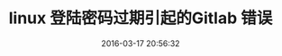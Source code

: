 ---
layout: post
title: "linux 登陆密码过期引起的Gitlab 错误"
date: 2016-03-17 20:56:32
comments: true
share: true
description: linux 登陆密码过期引起的Gitlab 错误
tags:
- linux
- Gitlab
- shell
---